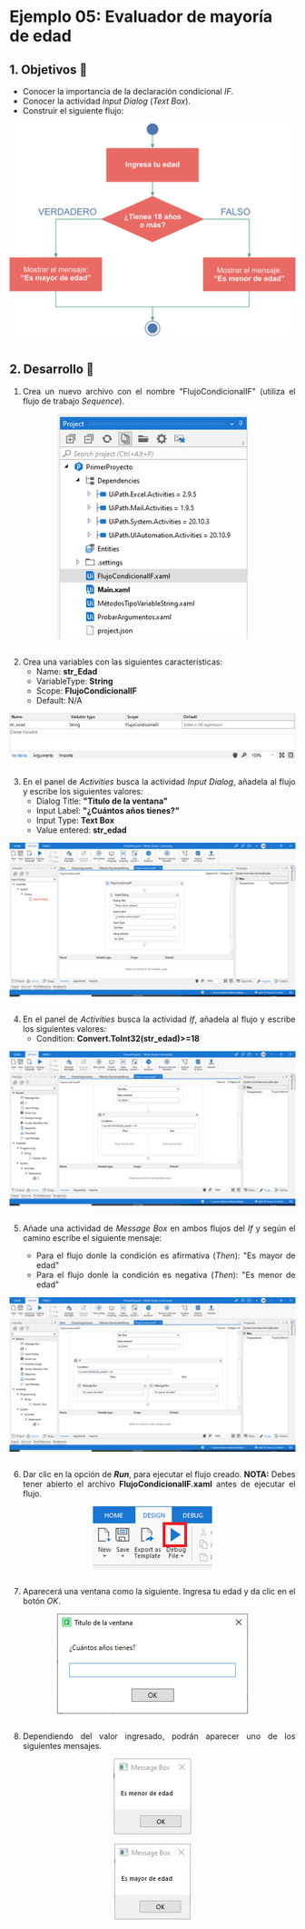# Ejemplo 05: Evaluador de mayoría de edad

<div style="text-align: justify;">

## 1. Objetivos :dart:

- Conocer la importancia de la declaración condicional *IF*.
- Conocer la actividad *Input Dialog* (*Text Box*).
- Construir el siguiente flujo:

<div align="center">

<img src="assets/image0.png" align="center">

</div>

<br>

## 2. Desarrollo :hammer:

1. Crea un nuevo archivo con el nombre "FlujoCondicionalIF" (utiliza el flujo de trabajo *Sequence*).

<div align="center">

<img src="assets/image01.png" align="center">

</div>

<br>

2. Crea una variables con las siguientes características:
    - Name: **str_Edad**
    - VariableType: **String**
    - Scope: **FlujoCondicionalIF**
    - Default: N/A

<div align="center">

<img src="assets/image02.png" align="center">

</div>

<br>

3. En el panel de *Activities* busca la actividad *Input Dialog*, añadela al flujo y escribe los siguientes valores:
    - Dialog Title: **"Titulo de la ventana"**
    - Input Label: **"¿Cuántos años tienes?"**
    - Input Type: **Text Box**
    - Value entered: **str_edad**

<div align="center">

<img src="assets/image03.png" align="center">

</div>

<br>

4. En el panel de *Activities* busca la actividad *If*, añadela al flujo y escribe los siguientes valores:
    - Condition: **Convert.ToInt32(str_edad)>=18**

<div align="center">

<img src="assets/image04.png" align="center">

</div>

<br>

5. Añade una actividad de *Message Box* en ambos flujos del *If* y según el camino escribe el siguiente mensaje:

    - Para el flujo donle la condición es afirmativa (*Then*): "Es mayor de edad"
    - Para el flujo donle la condición es negativa (*Then*): "Es menor de edad"

<div align="center">

<img src="assets/image05.png" align="center">

</div>

<br>

6. Dar clic en la opción de ***Run***, para ejecutar el flujo creado. **NOTA:** Debes tener abierto el archivo **FlujoCondicionalIF.xaml** antes de ejecutar el flujo.

<div align="center">

<img src="assets/image06.png" align="center">

</div>

<br>

7. Aparecerá una ventana como la siguiente. Ingresa tu edad y da clic en el botón *OK*.

<div align="center">

<img src="assets/image07.png" align="center">

</div>

<br>

8. Dependiendo del valor ingresado, podrán aparecer uno de los siguientes mensajes.

<div align="center">

<img src="assets/image08.1.png" align="center">

</div>

<br>

<div align="center">

<img src="assets/image08.2.png" align="center">

</div>

<br>

</div>
